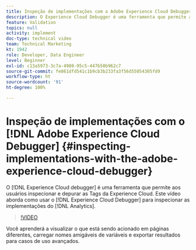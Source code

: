 ```yaml
---
title: Inspeção de implementações com o Adobe Experience Cloud Debugger
description: O Experience Cloud Debugger é uma ferramenta que permite aos usuários inspecionar e depurar as Tags da Experience Cloud. Este vídeo aborda como usar o Experience Cloud Debugger para inspecionar as implementações do Analytics.
feature: Validation
topics: null
activity: implement
doc-type: technical video
team: Technical Marketing
kt: 1942
role: Developer, Data Engineer
level: Beginner
exl-id: c13a5973-3c7a-4980-95c5-447b50b962c7
source-git-commit: fe861dfd541c1b9cb3b233fa3f56d55054305fd9
workflow-type: ht
source-wordcount: '91'
ht-degree: 100%

---
```


# Inspeção de implementações com o [!DNL Adobe Experience Cloud Debugger] {#inspecting-implementations-with-the-adobe-experience-cloud-debugger}

O [!DNL Experience Cloud debugger] é uma ferramenta que permite aos usuários inspecionar e depurar as Tags da Experience Cloud. Este vídeo aborda como usar o [!DNL Experience Cloud Debugger] para inspecionar as implementações do [!DNL Analytics].

>[!VIDEO](https://video.tv.adobe.com/v/23878/?quality=12)

Você aprenderá a visualizar o que está sendo acionado em páginas diferentes, carregar nomes amigáveis de variáveis e exportar resultados para casos de uso avançados.

